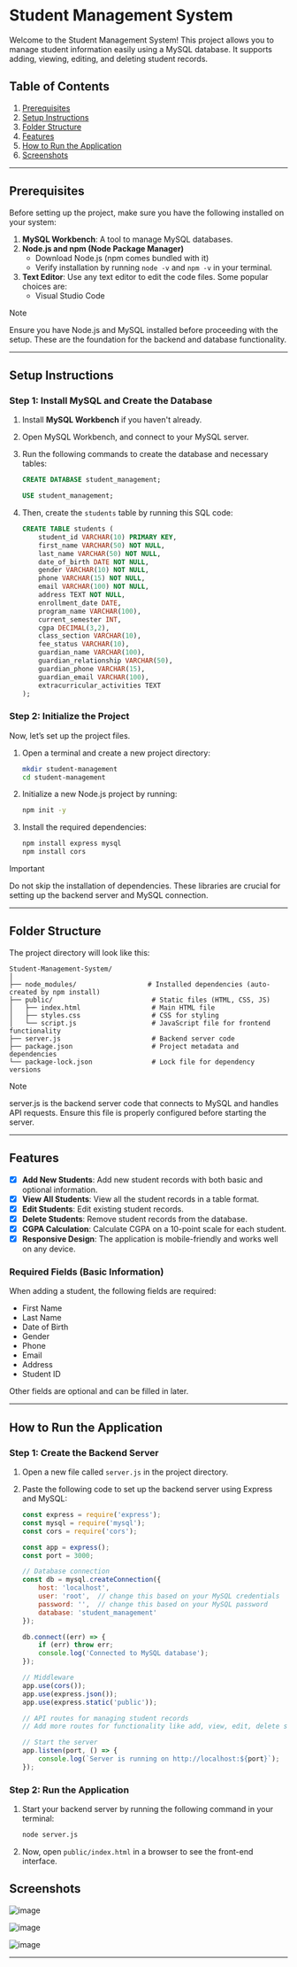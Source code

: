 # Student Management System

Welcome to the Student Management System! This project allows you to manage student information easily using a MySQL database. It supports adding, viewing, editing, and deleting student records.

## Table of Contents
1. [Prerequisites](#prerequisites)
2. [Setup Instructions](#setup-instructions)
3. [Folder Structure](#folder-structure)
4. [Features](#features)
5. [How to Run the Application](#how-to-run-the-application)
6. [Screenshots](#Screenshots)

---

## Prerequisites

Before setting up the project, make sure you have the following installed on your system:
1. **MySQL Workbench**: A tool to manage MySQL databases. 
2. **Node.js and npm (Node Package Manager)**
   - Download Node.js (npm comes bundled with it) 
   - Verify installation by running `node -v` and `npm -v` in your terminal.
3. **Text Editor**: Use any text editor to edit the code files. Some popular choices are:
    - Visual Studio Code

> [!NOTE]
> Ensure you have Node.js and MySQL installed before proceeding with the setup. These are the foundation for the backend and database functionality.

---

## Setup Instructions

### Step 1: Install MySQL and Create the Database

1. Install **MySQL Workbench** if you haven't already.
2. Open MySQL Workbench, and connect to your MySQL server.
3. Run the following commands to create the database and necessary tables:

   ```sql
   CREATE DATABASE student_management;
   ```
   ```sql
   USE student_management;
   ```

4. Then, create the `students` table by running this SQL code:

   ```sql
   CREATE TABLE students (
       student_id VARCHAR(10) PRIMARY KEY,
       first_name VARCHAR(50) NOT NULL,
       last_name VARCHAR(50) NOT NULL,
       date_of_birth DATE NOT NULL,
       gender VARCHAR(10) NOT NULL,
       phone VARCHAR(15) NOT NULL,
       email VARCHAR(100) NOT NULL,
       address TEXT NOT NULL,
       enrollment_date DATE,
       program_name VARCHAR(100),
       current_semester INT,
       cgpa DECIMAL(3,2),
       class_section VARCHAR(10),
       fee_status VARCHAR(10),
       guardian_name VARCHAR(100),
       guardian_relationship VARCHAR(50),
       guardian_phone VARCHAR(15),
       guardian_email VARCHAR(100),
       extracurricular_activities TEXT
   );
   ```

### Step 2: Initialize the Project

Now, let’s set up the project files.

1. Open a terminal and create a new project directory:

   ```bash
   mkdir student-management
   cd student-management
   ```

2. Initialize a new Node.js project by running:

   ```bash
   npm init -y
   ```

3. Install the required dependencies:

   ```bash
   npm install express mysql
   npm install cors
   ```

> [!IMPORTANT]
> Do not skip the installation of dependencies. These libraries are crucial for setting up the backend server and MySQL connection.

---

## Folder Structure

The project directory will look like this:

```
Student-Management-System/
│
├── node_modules/                  # Installed dependencies (auto-created by npm install)
├── public/                         # Static files (HTML, CSS, JS)
│   ├── index.html                  # Main HTML file
│   ├── styles.css                  # CSS for styling
│   └── script.js                   # JavaScript file for frontend functionality
├── server.js                       # Backend server code
├── package.json                    # Project metadata and dependencies
└── package-lock.json               # Lock file for dependency versions
```

> [!NOTE]
> server.js is the backend server code that connects to MySQL and handles API requests. Ensure this file is properly configured before starting the server.

---

## Features

- [x] **Add New Students**: Add new student records with both basic and optional information.
- [x] **View All Students**: View all the student records in a table format.
- [x] **Edit Students**: Edit existing student records.
- [x] **Delete Students**: Remove student records from the database.
- [x] **CGPA Calculation**: Calculate CGPA on a 10-point scale for each student.
- [x] **Responsive Design**: The application is mobile-friendly and works well on any device.

### Required Fields (Basic Information)

When adding a student, the following fields are required:
- First Name
- Last Name
- Date of Birth
- Gender
- Phone
- Email
- Address
- Student ID

Other fields are optional and can be filled in later.

---

## How to Run the Application

### Step 1: Create the Backend Server

1. Open a new file called `server.js` in the project directory.
2. Paste the following code to set up the backend server using Express and MySQL:

   ```js
   const express = require('express');
   const mysql = require('mysql');
   const cors = require('cors');

   const app = express();
   const port = 3000;

   // Database connection
   const db = mysql.createConnection({
       host: 'localhost',
       user: 'root',  // change this based on your MySQL credentials
       password: '',  // change this based on your MySQL password
       database: 'student_management'
   });

   db.connect((err) => {
       if (err) throw err;
       console.log('Connected to MySQL database');
   });

   // Middleware
   app.use(cors());
   app.use(express.json());
   app.use(express.static('public'));

   // API routes for managing student records
   // Add more routes for functionality like add, view, edit, delete students.

   // Start the server
   app.listen(port, () => {
       console.log(`Server is running on http://localhost:${port}`);
   });
   ```

### Step 2: Run the Application

1. Start your backend server by running the following command in your terminal:

   ```bash
   node server.js
   ```

2. Now, open `public/index.html` in a browser to see the front-end interface.

## Screenshots

![image](https://github.com/user-attachments/assets/8e561d64-dc04-40f9-b7c8-670e8f53f665)

![image](https://github.com/user-attachments/assets/675b3c27-5231-4431-a79a-bc0ca5aa0cf2)

![image](https://github.com/user-attachments/assets/23bec738-15c5-4104-bdc3-486674e5f650)




---

